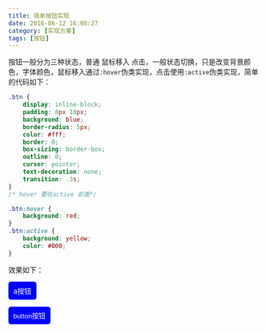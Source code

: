 ```yaml
---
title: 简单按钮实现
date: 2016-06-12 16:08:27
category: [实现方案]
tags: [按钮]
---
```

按钮一般分为三种状态，普通 鼠标移入 点击，一般状态切换，只是改变背景颜色，字体颜色，鼠标移入通过`:hover`伪类实现，点击使用`:active`伪类实现，简单的代码如下：
```css
.btn {
    display: inline-block;
    padding: 8px 10px;
    background: blue;
    border-radius: 5px;
    color: #fff;
    border: 0;
    box-sizing: border-box;
    outline: 0;
    cursor: pointer;
    text-decoration: none;
    transition: .3s;
}
/* hover 要在active 前面*/

.btn:hover {
    background: red;
}
.btn:active {
    background: yellow;
    color: #000;
}
```
效果如下：
<style>
    .btn {
        display: inline-block;
        padding: 8px 10px;
        background: blue;
        border-radius: 5px;
        color: #fff;
        border: 0;
        box-sizing: border-box;
        outline: 0;
        cursor: pointer;
        text-decoration: none;
        transition: .3s;
    }
    /* hover 要在active 前面*/

    .btn:hover {
        background: red;
    }
    .btn:active {
        background: yellow;
        color: #000;
    }
</style>

<a class="btn" href="javascript:;">a按钮</a>

<button class="btn">button按钮</button>
